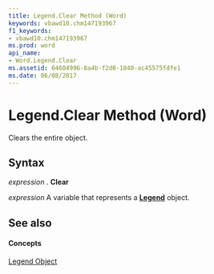 ```yaml
---
title: Legend.Clear Method (Word)
keywords: vbawd10.chm147193967
f1_keywords:
- vbawd10.chm147193967
ms.prod: word
api_name:
- Word.Legend.Clear
ms.assetid: 04604996-8a4b-f2d0-1840-ac45575fdfe1
ms.date: 06/08/2017
---
```



# Legend.Clear Method (Word)

Clears the entire object.


## Syntax

 _expression_ . **Clear**

 _expression_ A variable that represents a **[Legend](legend-object-word.md)** object.


## See also


#### Concepts


[Legend Object](legend-object-word.md)

